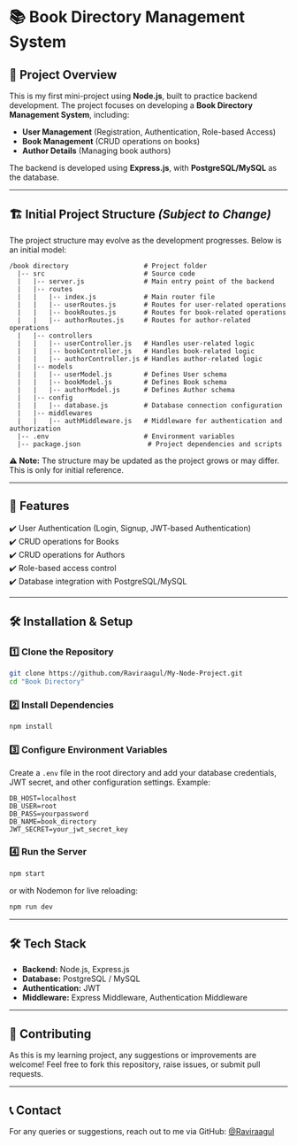 # 📚 Book Directory Management System  

## 📌 Project Overview  
This is my first mini-project using **Node.js**, built to practice backend development. The project focuses on developing a **Book Directory Management System**, including:  
- **User Management** (Registration, Authentication, Role-based Access)  
- **Book Management** (CRUD operations on books)  
- **Author Details** (Managing book authors)  

The backend is developed using **Express.js**, with **PostgreSQL/MySQL** as the database.  

---

## 🏗️ Initial Project Structure *(Subject to Change)*  

The project structure may evolve as the development progresses. Below is an initial model:  

```
/book directory                   # Project folder
  |-- src                         # Source code
  |   |-- server.js               # Main entry point of the backend
  |   |-- routes                        
  |   |   |-- index.js            # Main router file
  |   |   |-- userRoutes.js       # Routes for user-related operations
  |   |   |-- bookRoutes.js       # Routes for book-related operations
  |   |   |-- authorRoutes.js     # Routes for author-related operations
  |   |-- controllers                    
  |   |   |-- userController.js   # Handles user-related logic
  |   |   |-- bookController.js   # Handles book-related logic
  |   |   |-- authorController.js # Handles author-related logic
  |   |-- models                        
  |   |   |-- userModel.js        # Defines User schema
  |   |   |-- bookModel.js        # Defines Book schema
  |   |   |-- authorModel.js      # Defines Author schema
  |   |-- config
  |   |   |-- database.js         # Database connection configuration
  |   |-- middlewares
  |   |   |-- authMiddleware.js   # Middleware for authentication and authorization
  |-- .env                        # Environment variables
  |-- package.json                 # Project dependencies and scripts

```

**⚠️ Note:** The structure may be updated as the project grows or may differ. This is only for initial reference.

---

## 🚀 Features  
✔️ User Authentication (Login, Signup, JWT-based Authentication)  
✔️ CRUD operations for Books  
✔️ CRUD operations for Authors  
✔️ Role-based access control  
✔️ Database integration with PostgreSQL/MySQL  

---

## 🛠️ Installation & Setup  

### 1️⃣ Clone the Repository  
```bash
git clone https://github.com/Raviraagul/My-Node-Project.git
cd "Book Directory"
```

### 2️⃣ Install Dependencies  
```bash
npm install
```

### 3️⃣ Configure Environment Variables  
Create a `.env` file in the root directory and add your database credentials, JWT secret, and other configuration settings. Example:  
```
DB_HOST=localhost
DB_USER=root
DB_PASS=yourpassword
DB_NAME=book_directory
JWT_SECRET=your_jwt_secret_key
```

### 4️⃣ Run the Server  
```bash
npm start
```
or with Nodemon for live reloading:  
```bash
npm run dev
```

---

## 🛠️ Tech Stack  
- **Backend:** Node.js, Express.js  
- **Database:** PostgreSQL / MySQL  
- **Authentication:** JWT  
- **Middleware:** Express Middleware, Authentication Middleware  

---

## 🤝 Contributing  
As this is my learning project, any suggestions or improvements are welcome! Feel free to fork this repository, raise issues, or submit pull requests.  

---

## 📞 Contact  
For any queries or suggestions, reach out to me via GitHub: [@Raviraagul](https://github.com/Raviraagul)  
